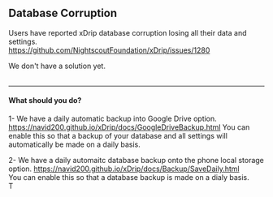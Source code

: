 ## Database Corruption  

Users have reported xDrip database corruption losing all their data and settings.  
https://github.com/NightscoutFoundation/xDrip/issues/1280  

We don't have a solution yet.  
<br/>  

---  

#### **What should you do?**  
1- We have a daily automatic backup into Google Drive option.  https://navid200.github.io/xDrip/docs/GoogleDriveBackup.html
You can enable this so that a backup of your database and all settings will automatically be made on a daily basis.  


2- We have a daily automaitc database backup onto the phone local storage option.  https://navid200.github.io/xDrip/docs/Backup/SaveDaily.html  
You can enable this so that a database backup is made on a dialy basis.  
T
